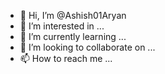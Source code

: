 - 👋 Hi, I’m @Ashish01Aryan
- 👀 I’m interested in ...
- 🌱 I’m currently learning ...
- 💞️ I’m looking to collaborate on ...
- 📫 How to reach me ...

<!---
Ashish01Aryan/Ashish01Aryan is a ✨ special ✨ repository because its `README.md` (this file) appears on your GitHub profile.
You can click the Preview link to take a look at your changes.
--->
